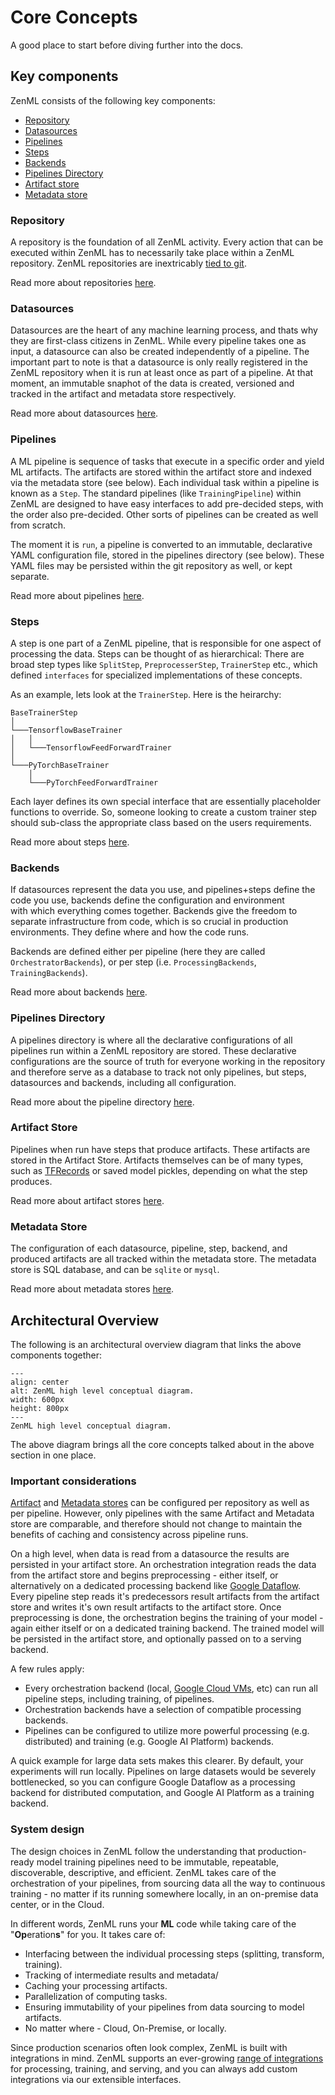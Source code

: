 # Core Concepts
A good place to start before diving further into the docs.

## Key components
ZenML consists of the following key components:

* [Repository](../repository/what-is-a-repository.md)
* [Datasources](../datasources/what-is-a-datasource.md) 
* [Pipelines](../pipelines/what-is-a-pipeline.md)
* [Steps](../steps/what-is-a-step.md)
* [Backends](../backends/what-is-a-backend.md)
* [Pipelines Directory](../repository/pipeline-directory.md)
* [Artifact store](../repository/artifact-store.md)
* [Metadata store](../repository/metadata-store.md)

### Repository
A repository is the foundation of all ZenML activity. Every action that can be executed within ZenML has to 
necessarily take place within a ZenML repository. ZenML repositories are inextricably [tied to git](../repository/integration-with-git.md). 

Read more about repositories [here](../repository/what-is-a-repository.md).

### Datasources
Datasources are the heart of any machine learning process, and thats why they are first-class citizens in ZenML. 
While every pipeline takes one as input, a datasource can also be created independently of a pipeline. The important 
part to note is that a datasource is only really registered in the ZenML repository when it is run at least once 
as part of a pipeline. At that moment, an immutable snaphot of the data is created, versioned and tracked in the artifact 
and metadata store respectively.

Read more about datasources [here](../datasources/what-is-a-datasource.md).

### Pipelines
A ML pipeline is sequence of tasks that execute in a specific order and yield ML artifacts. The artifacts are stored 
within the artifact store and indexed via the metadata store (see below). Each individual task within a pipeline 
is known as a `Step`. The standard pipelines (like `TrainingPipeline`) within ZenML are designed to have easy interfaces to add pre-decided steps, with the 
order also pre-decided. Other sorts of pipelines can be created as well from scratch.

The moment it is `run`, a pipeline is converted to an immutable, declarative YAML configuration file, stored in the pipelines 
directory (see below). These YAML files may be persisted within the git repository as well, or kept separate.

Read more about pipelines [here](../pipelines/what-is-a-pipeline.md).

### Steps
A step is one part of a ZenML pipeline, that is responsible for one aspect of processing the data. Steps can be 
thought of as hierarchical: There are broad step types like `SplitStep`, `PreprocesserStep`, `TrainerStep` etc., 
which defined `interfaces` for specialized implementations of these concepts.

As an example, lets look at the `TrainerStep`. Here is the heirarchy:

```
BaseTrainerStep
│   
└───TensorflowBaseTrainer
│   │   
│   └───TensorflowFeedForwardTrainer
│   
└───PyTorchBaseTrainer
    │   
    └───PyTorchFeedForwardTrainer
```

Each layer defines its own special interface that are essentially placeholder functions to override.
So, someone looking to create a custom trainer step should sub-class the appropriate class based on 
the users requirements.

Read more about steps [here](../steps/what-is-a-step.md).

### Backends
If datasources represent the data you use, and pipelines+steps define the code you use, backends define the configuration and environment  
with which everything comes together. Backends give the freedom to separate infrastructure from code, which is so crucial in production 
environments. They define where and how the code runs.

Backends are defined either per pipeline (here they are called `OrchestratorBackends`), or per step (i.e. `ProcessingBackends`, `TrainingBackends`). 

Read more about backends [here](../backends/what-is-a-backend.md).

### Pipelines Directory
A pipelines directory is where all the declarative configurations of all pipelines run within a ZenML repository 
are stored. These declarative configurations are the source of truth for everyone working in the repository and therefore 
serve as a database to track not only pipelines, but steps, datasources and backends, including all configuration.

Read more about the pipeline directory [here](../repository/pipeline-directory.md).

### Artifact Store
Pipelines when run have steps that produce artifacts. These artifacts are stored in the Artifact Store. Artifacts themselves can be 
of many types, such as [TFRecords](https://www.tensorflow.org/tutorials/load_data/tfrecord) or saved model pickles, depending on 
what the step produces.

Read more about artifact stores [here](../repository/artifact-store.md).

### Metadata Store
The configuration of each datasource, pipeline, step, backend, and produced artifacts are all tracked within the metadata store. 
The metadata store is SQL database, and can be `sqlite` or `mysql`.

Read more about metadata stores [here](../repository/metadata-store.md).

## Architectural Overview
The following is an architectural overview diagram that links the above components together:

```{figure} ../assets/architecture.svg
---
align: center
alt: ZenML high level conceptual diagram.
width: 600px
height: 800px
---
ZenML high level conceptual diagram.
```
The above diagram brings all the core concepts talked about in the above section in one place.

### Important considerations
[Artifact](../repository/artifact-store.md) and [Metadata stores](../repository/metadata-store.md) 
can be configured per repository as well as per pipeline. However, only pipelines with the same Artifact and Metadata store are comparable, and therefore should not change to maintain the benefits of caching and consistency across pipeline runs.

On a high level, when data is read from a datasource the results are persisted in your artifact store. An orchestration integration reads the data from the artifact store and begins preprocessing - either itself, or alternatively on a dedicated processing backend like [Google Dataflow](https://cloud.google.com/dataflow). Every pipeline step reads it's predecessors result artifacts from the artifact store and writes it's own result artifacts to the artifact store. Once preprocessing is done, the orchestration begins the training of your model - again either itself or on a dedicated training backend. The trained model will be persisted in the artifact store, and optionally passed on to a serving backend.

A few rules apply:

* Every orchestration backend \(local, [Google Cloud VMs](../tutorials/running-a-pipeline-on-a-google-cloud-vm.md), etc\) can run all pipeline steps, including training, of pipelines. 
* Orchestration backends have a selection of compatible processing backends.
* Pipelines can be configured to utilize more powerful processing \(e.g. distributed\) and training \(e.g. Google AI Platform\) backends. 

A quick example for large data sets makes this clearer. By default, your experiments will run locally. Pipelines on large datasets would be severely bottlenecked, so you can configure Google Dataflow as a processing backend for distributed computation, and Google AI Platform as a training backend.

### System design
The design choices in ZenML follow the understanding that production-ready model training pipelines need to be immutable, repeatable, discoverable, descriptive, and efficient. ZenML takes care of the orchestration of your pipelines, from sourcing data all the way to continuous training - 
no matter if its running somewhere locally, in an on-premise data center, or in the Cloud.

In different words, ZenML runs your **ML** code while taking care of the "**Op**eration**s**" for you. It takes care of:

* Interfacing between the individual processing steps \(splitting, transform, training\). 
* Tracking of intermediate results and metadata/ 
* Caching your processing artifacts.
* Parallelization of computing tasks.
* Ensuring immutability of your pipelines from data sourcing to model artifacts.
* No matter where - Cloud, On-Premise, or locally.

Since production scenarios often look complex, ZenML is built with integrations in mind. ZenML supports an 
ever-growing [range of integrations](../benefits/integrations.md) for processing, training, and serving, and you can always 
add custom integrations via our extensible interfaces.

